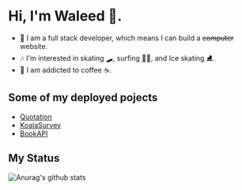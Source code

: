 # Hi, I'm Waleed 👋.

* 🔭 I am a full stack developer, which means I can build a ~~computer~~ website.  
* 🎶 I'm interested in skating 🛹, surfing 🏄‍♂️, and Ice skating ⛸.
* 🌱 I am addicted to coffee ☕️.

## Some of my deployed pojects

* [Quotation](https://joinquotation.netlify.app)
* [KoalaSurvey](https://koalasurvey.netlify.app)
* [BookAPI](https://book-api.netlify.app)

## My Status

![Anurag's github stats](https://github-readme-stats.vercel.app/api?username=waliiidals&show_icons=true)
